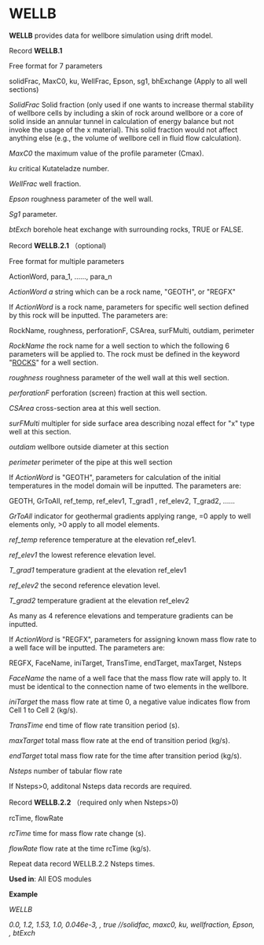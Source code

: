 # WELLB

**WELLB**         provides data for wellbore simulation using drift model.

Record **WELLB.1**

&#x20;                       Free format for 7 parameters

&#x20;                        solidFrac, MaxC0, ku, WellFrac, Epson, sg1, bhExchange  (Apply to all well sections)

_SolidFrac_         Solid fraction (only used if one wants to increase thermal stability of wellbore cells by including a skin of rock around wellbore or a core of solid inside an annular tunnel in calculation of energy balance but not invoke the usage of the x material). This solid fraction would not affect anything else (e.g., the volume of wellbore cell in fluid flow calculation).

_MaxC0_           the maximum value of the profile parameter (Cmax).

_ku_                    critical Kutateladze number.

_WellFrac_         well fraction.

_Epson_             roughness parameter of the well wall.

_Sg1_                  parameter.

_btExch_           borehole heat exchange with surrounding rocks, TRUE or FALSE.

Record **WELLB.2.1** （optional)

&#x20;                        Free format for multiple parameters

&#x20;                        ActionWord, para\_1, ......, para\_n

_ActionWord   a_ string which can be a rock name, "GEOTH", or "REGFX"

If _ActionWord_ is a rock name, parameters for specific well section defined by this rock will be inputted. The parameters are:&#x20;

&#x20;                        RockNam&#x65;_,_ roughness, perforationF, CSArea, surFMulti, outdiam, perimeter   &#x20;

_RockName    &#x74;_&#x68;e rock name for a well section to which the following 6 parameters will be applied to. The rock must be defined in the keyword "[ROCKS](rocks.md)" for a well section.&#x20;

_roughness_       roughness parameter of the well wall at this well section.

_perforationF_   perforation (screen) fraction at this well section.

_CSArea_             cross-section area at this well section.

&#x20;_surFMulti_         multipler for side surface area describing nozal effect for "x" type well at this section.

_outdiam_            wellbore outside diameter at this section

_perimeter_          perimeter of the pipe at this well section

If  _ActionWord_ is "GEOTH", parameters for calculation of the initial temperatures in the model domain will be inputted.   The parameters are:&#x20;

&#x20;                          GEOTH, GrToAll, ref\_temp, ref\_elev1, T\_grad1 , ref\_elev2, T\_grad2, ......&#x20;

_GrToAll_              indicator for geothermal gradients applying range, =0 apply to well elements only, >0 apply to all model elements.

_ref\_temp_          reference temperature at the elevation ref\_elev1.

_ref\_elev1_           the lowest reference elevation level.

_T\_grad1_             temperature gradient at the elevation ref\_elev1

_ref\_elev2_           the second reference elevation level.

_T\_grad2_             temperature gradient at the elevation ref\_elev2

As many as 4 reference elevations and temperature gradients can be inputted.

If  _ActionWord_ is "REGFX", parameters for assigning known mass flow rate to a well face will be inputted.  The parameters are:&#x20;

&#x20;                          REGFX, FaceName, iniTarget, TransTime, endTarget, maxTarget, Nsteps

_FaceName_       the name of a well face that the mass flow rate will apply to. It must be identical to the connection name of two elements in the wellbore.&#x20;

_iniTarget_          the mass flow rate at time 0, a negative value indicates flow from Cell 1 to Cell 2 (kg/s).

_TransTime_      end time of flow rate transition period (s).

_maxTarget_      total mass flow rate at the end of transition period (kg/s).

_endTarget_      total mass flow rate for the time after transition period (kg/s).

_Nsteps_               number of tabular flow rate

If Nsteps>0, additonal Nsteps data records are required.

Record **WELLB.2.2** （required only when Nsteps>0)

&#x20;                           rcTime, flowRate

_rcTime_                time for mass flow rate change (s).

_flowRate_            flow rate at the time rcTime (kg/s).

Repeat data record WELLB.2.2 Nsteps times.

**Used in**: All EOS modules

**Example**

_WELLB_&#x20;

_0.0, 1.2, 1.53, 1.0, 0.046e-3,  , true                //solidfac, maxc0, ku, wellfraction, Epson, , btExch_&#x20;
